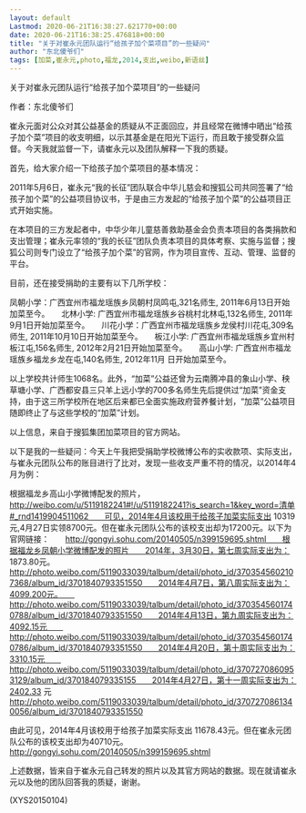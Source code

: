 ```yaml
---
layout: default
Lastmod: 2020-06-21T16:38:27.621770+00:00
date: 2020-06-21T16:38:25.476818+00:00
title: "关于对崔永元团队运行“给孩子加个菜项目”的一些疑问"
author: "东北傻爷们"
tags: [加菜,崔永元,photo,福龙,2014,支出,weibo,新语丝]
---
```


关于对崔永元团队运行“给孩子加个菜项目”的一些疑问

作者：东北傻爷们

崔永元面对公众对其公益基金的质疑从不正面回应，并且经常在微博中晒出“给孩子加个菜”项目的收支明细，以示其基金是在阳光下运行，而且敢于接受群众监督。今天我就监督一下，请崔永元以及团队解释一下我的质疑。

首先，给大家介绍一下给孩子加个菜项目的基本情况：

2011年5月6日，崔永元“我的长征”团队联合中华儿慈会和搜狐公司共同签署了“给孩子加个菜”的公益项目协议书，于是由三方发起的“给孩子加个菜”的公益项目正式开始实施。

在本项目的三方发起者中，中华少年儿童慈善救助基金会负责本项目的各类捐款和支出管理；崔永元率领的“我的长征”团队负责本项目的具体考察、实施与监督；搜狐公司则专门设立了“给孩子加个菜”的官网，作为项目宣传、互动、管理、监督的平台。

目前，还在接受捐助的主要有以下几所学校：

凤朝小学：广西宜州市福龙瑶族乡凤朝村凤鸣屯,321名师生, 2011年6月13日开始加菜至今。　　北林小学: 广西宜州市福龙瑶族乡谷桃村北林屯,132名师生, 2011年9月1日开始加菜至今。　　川花小学：广西宜州市福龙瑶族乡龙侯村川花屯,309名师生, 2011年10月10日开始加菜至今。　　板江小学: 广西宜州市福龙瑶族乡宜州村板江屯,156名师生, 2012年2月21日开始加菜至今。　　高山小学: 广西宜州市福龙瑶族乡福龙乡龙在屯,140名师生, 2012年11月 日开始加菜至今。

以上学校共计师生1068名。此外，“加菜”公益还曾为云南腾冲县的象山小学、秧草塘小学、广西都安县三只羊上远小学的700多名师生先后提供过“加菜”资金支持，由于这三所学校所在地区后来都已全面实施政府营养餐计划，“加菜”公益项目随即终止了与这些学校的“加菜”计划。

以上信息，来自于搜狐集团加菜项目的官方网站。

以下是我的一些疑问：今天上午我把受捐助学校微博公布的实收款项、实际支出，与崔永元团队公布的账目进行了比对，发现一些收支严重不符的情况，以2014年4月为例：

根据福龙乡高山小学微博配发的照片， 　　http://weibo.com/u/5119182241#!/u/5119182241?is_search=1&key_word=清单#_rnd1419904511062　　可见，2014年4月该校用于给孩子加菜实际支出 10319元,4月27日实领8700元。但在崔永元团队公布的该校支出却为17200元。以下为官网链接：　　http://gongyi.sohu.com/20140505/n399159695.shtml　　根据福龙乡凤朝小学微博配发的照片　　2014年，3月30日，第七周实际支出为： 1873.80元。　　http://photo.weibo.com/5119033039/talbum/detail/photo_id/3703545602107368/album_id/3701840793351550　　2014年4月7日，第八周实际支出为：4099.200元。　　http://photo.weibo.com/5119033039/talbum/detail/photo_id/3703545601740788/album_id/3701840793351550　　2014年4月13日，第九周实际支出为：4092.15元　　http://photo.weibo.com/5119033039/talbum/detail/photo_id/3703545601740786/album_id/3701840793351550　　2014年4月20日，第十周实际支出为：3310.15元　　http://photo.weibo.com/5119033039/talbum/detail/photo_id/3707270860953129/album_id/370184079335155　　2014年4月27日，第十一周实际支出为：2402.33 元　　http://photo.weibo.com/5119033039/talbum/detail/photo_id/3707270861340056/album_id/3701840793351550

由此可见，2014年4月该校用于给孩子加菜实际支出 11678.43元。但在崔永元团队公布的该校支出却为40710元。　　http://gongyi.sohu.com/20140505/n399159695.shtml

上述数据，皆来自于崔永元自己转发的照片以及其官方网站的数据。现在就请崔永元以及他的团队回答我的质疑，谢谢。

(XYS20150104)

